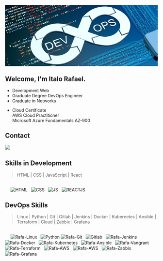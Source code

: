 <img  align="center" alt="Imgage DevOps" width="1000" src="devops.jpeg">


## Welcome, I'm Italo Rafael.
  
- Development Web 
- Graduate Degree DevOps Engineer
- Graduate in Networks<p>
- Cloud Certificate <br>
     AWS Cloud Practitioner <br>
     Microsoft Azure Fundamentals AZ-900

## Contact
<div> 
  <a href="https://www.linkedin.com/in/italorafaeltavares" target="_blank"><img src="https://img.shields.io/badge/-LinkedIn-%230077B5?style=for-the-badge&logo=linkedin&logoColor=white" target="_blank"></a> 


  ## Skills in Development
  > HTML | CSS | JavaScript | React  
  
 <div style="display: inline_block"><br>
  &emsp; <img align="center" alt="HTML" height="30" width="40" src="https://cdn.jsdelivr.net/gh/devicons/devicon/icons/html5/html5-original.svg"> &#160;
  <img align="center" alt="CSS" height="30" width="40" src="https://cdn.jsdelivr.net/gh/devicons/devicon/icons/css3/css3-original.svg"> &#160;
  <img align="center" alt="JS" height="30" width="40" src="https://cdn.jsdelivr.net/gh/devicons/devicon/icons/javascript/javascript-original.svg"> &#160;
  <img align="center" alt="REACTJS" height="30" width="40" src="https://cdn.jsdelivr.net/gh/devicons/devicon/icons/react/react-original.svg">
</div>
  
## DevOps Skills
  > Linux | Python | Git | Gitlab | Jenkins | Docker | Kubernetes | Ansible | Terraform | Cloud | Zabbix | Grafana 
  
<div style="display: inline_block"><br>
  &emsp; <img align="center" alt="Rafa-Linux" height="30" width="40" src="https://cdn.jsdelivr.net/gh/devicons/devicon/icons/linux/linux-original.svg" /> &#160;
  <img align="center" alt="Python" height="30" width="40" src="https://www.vectorlogo.zone/logos/python/python-icon.svg"/>
  <img align="center" alt="Rafa-Git" height="30" width="40" src="https://www.vectorlogo.zone/logos/git-scm/git-scm-icon.svg"> &#160;
  <img align="center" alt="Gitlab" height="30" width="40" src="https://www.vectorlogo.zone/logos/gitlab/gitlab-tile.svg"/> &#160;
  <img align="center" alt="Rafa-Jenkins" height="30" width="40" src="https://www.vectorlogo.zone/logos/jenkins/jenkins-icon.svg" /> &#160;
  <img align="center" alt="Rafa-Docker" height="30" width="40" src="https://cdn.jsdelivr.net/gh/devicons/devicon/icons/docker/docker-original-wordmark.svg" /> &#160;
  <img align="center" alt="Rafa-Kubernetes" height="30" width="40" src="https://cdn.jsdelivr.net/gh/devicons/devicon/icons/kubernetes/kubernetes-plain.svg" /> &#160;
  <img align="center" alt="Rafa-Ansible" height="30" width="40" src="https://www.vectorlogo.zone/logos/ansible/ansible-icon.svg"> &#160;
  <img align="center" alt="Rafa-Vangrant" height="30" width="40" src="https://cdn.jsdelivr.net/gh/devicons/devicon/icons/vagrant/vagrant-original.svg" /> &#160;
  <img align="center" alt="Rafa-Terraform" height="30" width="40" src="https://www.vectorlogo.zone/logos/terraformio/terraformio-icon.svg"> &#160;
  <img align="center" alt="Rafa-AWS" height="30" width="40" src="https://www.vectorlogo.zone/logos/amazon_aws/amazon_aws-icon.svg"> &#160;
  <img align="center" alt="Rafa-AWS" height="30" width="40" src="https://www.vectorlogo.zone/logos/microsoft_azure/microsoft_azure-icon.svg"> &#160;
  <img align="center" alt="Rafa-Zabbix" height="30" width="30" src="https://www.vectorlogo.zone/logos/zabbix/zabbix-icon.svg" /> &#160;
  &emsp;<img align="center" alt="Rafa-Grafana" height="30" width="30" src="https://www.vectorlogo.zone/logos/grafana/grafana-icon.svg" /> &#160;
</div>

